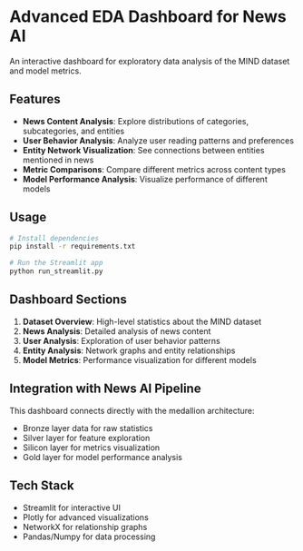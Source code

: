 # Advanced EDA Dashboard for News AI

An interactive dashboard for exploratory data analysis of the MIND dataset and model metrics.

## Features

- **News Content Analysis**: Explore distributions of categories, subcategories, and entities
- **User Behavior Analysis**: Analyze user reading patterns and preferences 
- **Entity Network Visualization**: See connections between entities mentioned in news
- **Metric Comparisons**: Compare different metrics across content types
- **Model Performance Analysis**: Visualize performance of different models

## Usage

```bash
# Install dependencies
pip install -r requirements.txt

# Run the Streamlit app
python run_streamlit.py
```

## Dashboard Sections

1. **Dataset Overview**: High-level statistics about the MIND dataset
2. **News Analysis**: Detailed analysis of news content
3. **User Analysis**: Exploration of user behavior patterns
4. **Entity Analysis**: Network graphs and entity relationships
5. **Model Metrics**: Performance visualization for different models

## Integration with News AI Pipeline

This dashboard connects directly with the medallion architecture:
- Bronze layer data for raw statistics
- Silver layer for feature exploration
- Silicon layer for metrics visualization
- Gold layer for model performance analysis

## Tech Stack

- Streamlit for interactive UI
- Plotly for advanced visualizations 
- NetworkX for relationship graphs
- Pandas/Numpy for data processing